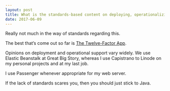 ```yaml
---
layout: post
title: What is the standards-based content on deploying, operationalizing, and supporting a ROR framework implementation?
date: 2017-06-09
---
```


<p>Really not much in the way of standards regarding this.</p><p>The best that’s come out so far is <a href="https://12factor.net/" data-qt-tooltip="12factor.net">The Twelve-Factor App</a>.</p><p>Opinions on deployment and operational support vary widely. We use Elastic Beanstalk at Great Big Story, whereas I use Capistrano to Linode on my personal projects and at my last job.</p><p>I use Passenger whenever appropriate for my web server.</p><p>If the lack of standards scares you, then you should just stick to Java.</p>
